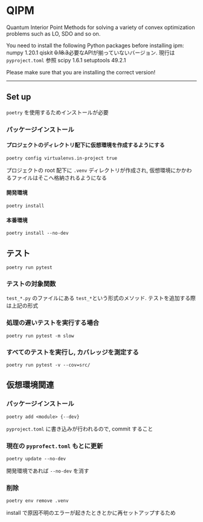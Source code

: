 # QIPM
Quantum Interior Point Methods for solving a variety of convex optimization problems such as LO, SDO and so on.

You need to install the following Python packages before installing ipm:
numpy 1.20.1 qiskit ~~0.18.3~~必要なAPIが揃っていないバージョン. 現行は `pyproject.toml` 参照 scipy 1.6.1 setuptools 49.2.1

Please make sure that you are installing the correct version!

---
## Set up
`poetry` を使用するためインストールが必要

### パッケージインストール
#### プロジェクトのディレクトリ配下に仮想環境を作成するようにする
```
poetry config virtualenvs.in-project true
```

プロジェクトの root 配下に `.venv` ディレクトリが作成され, 仮想環境にかかわるファイルはそこへ格納されるようになる

#### 開発環境
```
poetry install
```

#### 本番環境
```
poetry install --no-dev
```

## テスト
```
poetry run pytest
```

### テストの対象関数
`test_*.py` のファイルにある `test_*`という形式のメソッド.
テストを追加する際は上記の形式

### 処理の遅いテストを実行する場合
```
poetry run pytest -m slow
```

### すべてのテストを実行し, カバレッジを測定する
```
poetry run pytest -v --cov=src/
```

## 仮想環境関連
### パッケージインストール
```
poetry add <module> {--dev}
```

`pyproject.toml` に書き込みが行われるので, commit すること

### 現在の `pyprofect.toml` もとに更新
```
poetry update --no-dev
```

開発環境であれば `--no-dev` を消す

### 削除
```
poetry env remove .venv
```

install で原因不明のエラーが起きたときとかに再セットアップするため
